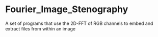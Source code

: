 # Fourier_Image_Stenography
A set of programs that use the 2D-FFT of RGB channels to embed and extract files from within an image  
